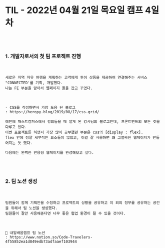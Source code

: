 # TIL - 2022년 04월 21일 목요일 캠프 4일차
<br>
<br>

### 1. 개발자로서의 첫 팀 프로젝트 진행  
<br>
 

    새로운 지역 자유 여행을 계획하는 고객에게 투어 상품을 제공하여 연결해주는 서비스 "CONNECTED'를 기획, 개발했다.
    나는 FE 부분을 맡아서 웹페이지 틀을 잡고 꾸몄다.
<br>

    - CSS를 작성하면서 가장 도움 된 블로그   
    : https://heropy.blog/2019/08/17/css-grid/  

    예전에 패스트캠퍼스에서 강의들을 때 알게 된 강사님의 블로그인데, 프론트엔드의 모든 것을 다루고 있다.  
    이번 프로젝트를 하면서 가장 많이 공부했던 부분은 css의 [display : flex].  
    flex 안에 정말 세부적인 요소들이 많았고, 이걸 잘 사용하면 꽤 그럴싸한 웹페이지가 만들어지는 듯 했다. 

    다음에는 완벽한 반응형 웹페이지를 완성해보고 싶다. 
<br>
<br>

### 2. 팀 노션 생성
<br>
    
    팀원들이 함께 기획안을 수정하고 프로젝트의 상황을 공유하고 이 외의 정부를 공유하는 공간을 위해서 팀 노션을 생성했다.  
    팀원들이 잘만 사용해준다면 너무 좋은 협업 환경이 될 수 있을 것이다. 
<br>

    📎 내일배움캠프 팀 노션   
    : https://www.notion.so/Code-Travelers-4f55852ea1d849edb73adfaaef103944

